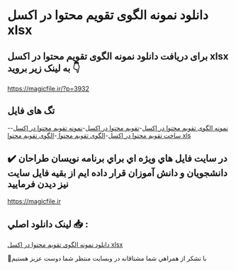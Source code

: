 # دانلود نمونه الگوی تقویم محتوا در اکسل xlsx

## برای دریافت دانلود نمونه الگوی تقویم محتوا در اکسل xlsx به لینک زیر بروید 👇

https://magicfile.ir/?p=3932

## تگ های فایل

-[نمونه الگوی تقویم محتوا در اکسل](https://magicfile.ir/product/%d9%86%d9%85%d9%88%d9%86%d9%87-%d8%a7%d9%84%da%af%d9%88%db%8c-%d8%aa%d9%82%d9%88%db%8c%d9%85-%d9%85%d8%ad%d8%aa%d9%88%d8%a7-%d8%af%d8%b1-%d8%a7%da%a9%d8%b3%d9%84-xlsx/)-[تقویم محتوا در اکسل](https://magicfile.ir/product/%d9%86%d9%85%d9%88%d9%86%d9%87-%d8%a7%d9%84%da%af%d9%88%db%8c-%d8%aa%d9%82%d9%88%db%8c%d9%85-%d9%85%d8%ad%d8%aa%d9%88%d8%a7-%d8%af%d8%b1-%d8%a7%da%a9%d8%b3%d9%84-xlsx/)-[نمونه تقویم محتوا در اکسل](https://magicfile.ir/product/%d9%86%d9%85%d9%88%d9%86%d9%87-%d8%a7%d9%84%da%af%d9%88%db%8c-%d8%aa%d9%82%d9%88%db%8c%d9%85-%d9%85%d8%ad%d8%aa%d9%88%d8%a7-%d8%af%d8%b1-%d8%a7%da%a9%d8%b3%d9%84-xlsx/)-[ساخت تقویم محتوا در اکسل](https://magicfile.ir/product/%d9%86%d9%85%d9%88%d9%86%d9%87-%d8%a7%d9%84%da%af%d9%88%db%8c-%d8%aa%d9%82%d9%88%db%8c%d9%85-%d9%85%d8%ad%d8%aa%d9%88%d8%a7-%d8%af%d8%b1-%d8%a7%da%a9%d8%b3%d9%84-xlsx/)-[الگوی تقویم محتوا ](https://magicfile.ir/product/%d9%86%d9%85%d9%88%d9%86%d9%87-%d8%a7%d9%84%da%af%d9%88%db%8c-%d8%aa%d9%82%d9%88%db%8c%d9%85-%d9%85%d8%ad%d8%aa%d9%88%d8%a7-%d8%af%d8%b1-%d8%a7%da%a9%d8%b3%d9%84-xlsx/)-[الگوی تقویم محتوا xls](https://magicfile.ir/product/%d9%86%d9%85%d9%88%d9%86%d9%87-%d8%a7%d9%84%da%af%d9%88%db%8c-%d8%aa%d9%82%d9%88%db%8c%d9%85-%d9%85%d8%ad%d8%aa%d9%88%d8%a7-%d8%af%d8%b1-%d8%a7%da%a9%d8%b3%d9%84-xlsx/)

## ✔️ در سايت فايل هاي ويژه اي براي برنامه نويسان طراحان دانشجويان و دانش آموزان قرار داده ايم از بقيه فايل سايت نيز ديدن فرماييد

https://magicfile.ir


## لينک دانلود اصلي 📥 :

[دانلود نمونه الگوی تقویم محتوا در اکسل xlsx](https://magicfile.ir/product/%d9%86%d9%85%d9%88%d9%86%d9%87-%d8%a7%d9%84%da%af%d9%88%db%8c-%d8%aa%d9%82%d9%88%db%8c%d9%85-%d9%85%d8%ad%d8%aa%d9%88%d8%a7-%d8%af%d8%b1-%d8%a7%da%a9%d8%b3%d9%84-xlsx/) 


🙏با تشکر از همراهي شما مشتاقانه در وبسایت منتظر شما دوست عزیز هستیم

